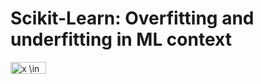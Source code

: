# Scikit-Learn: Overfitting and underfitting in ML context



<img src="https://bit.ly/3mykrWE" align="center" border="0" alt="x   \in   \Re^{d}" width="57" height="19" />
